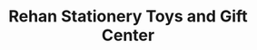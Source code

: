 ---
title: "Rehan Stationery Toys and Gift Center"
url: /karachi/rehan-stationery-toys-and-gift-center/
shop: gift
---